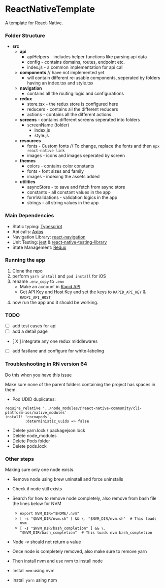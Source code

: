 # ReactNativeTemplate
A template for React-Native.
### Folder Structure

- **src**
    - **api**
        - apiHelpers - includes helper functions like parsing api data
        - config - contains domains, routes, endpoint etc.
        - index.js - a common implementation for api call
    - **components** // have not implemented yet
        - will contain different re-usable components, seperated by folders having an index.tsx and style.tsx
    - **navigation**
        - contains all the routing logic and configurations
    - **redux**
        - store.tsx - the redux store is configured here
        - reducers - contains all the different reducers
        - actions - contains all the different actions
    - **screens** - contains different screens seperated into folders
        - screenName (folder)
            - index.js
            - style.js
    - **resources**
        - fonts - Custom fonts // To change, replace the fonts and then `npx react-native link`
        - images - icons and images seperated by screen
    - **themes**
        - colors - contains color constants
        - fonts - font sizes and family
        - images - indexing the assets added
    - **utilities**
        - asyncStore - to save and fetch from async store
        - constants - all constant values in the app
        - formValidations - validation logics in the app
        - strings - all string values in the app
### Main Dependencies

- Static typing: [Typescript](https://reactnative.dev/docs/typescript)
- Api calls: [Axios](https://github.com/axios/axios)
- Navigation Library: [react-navigation](https://reactnavigation.org)
- Unit Testing: [jest](https://jestjs.io/docs/tutorial-react-native) & [react-native-testing-library](https://github.com/callstack/react-native-testing-library)
- State Management: [Redux](https://redux.js.org)

### Running the app

1. Clone the repo
2. perform `yarn install` and `pod install` for iOS
3. rename `.env_copy` to `.env`
    - Make an account in [Rapid API](https://rapidapi.com/apidojo/api/tasty/)
    - Get API Key and Host Key and set the keys to `RAPID_API_KEY` & `RADPI_API_HOST`
4. now run the app and it should be working.

### TODO

- [ ] add test cases for api
- [ ] add a detail page
- [ X ] integrate any one redux middlewares
- [ ] add fastlane and configure for white-labeling

### Troubleshooting in RN version 64

Do this when you have this [issue](https://github.com/react-native-community/upgrade-support/issues/138)

Make sure none of the parent folders containing the project has spaces in them.

- Pod UDID duplicates:
```
require_relative '../node_modules/@react-native-community/cli-platform-ios/native_modules'
install! 'cocoapods',
         :deterministic_uuids => false
```
- Delete yarn.lock / packagejson.lock
- Delete node_modules
- Delete Pods folder
- Delete pods.lock
### Other steps

Making sure only one node exists

- Remove node using brew uninstall and force uninstalls
- Check if node still exists
- Search for how to remove node completely, also remove from bash file the lines below for NVM
    - `export NVM_DIR="$HOME/.nvm"`
    - `[ -s "$NVM_DIR/nvm.sh" ] && \. "$NVM_DIR/nvm.sh"  # This loads nvm`
    - `[ -s "$NVM_DIR/bash_completion" ] && \. "$NVM_DIR/bash_completion"  # This loads nvm bash_completion`

- Node -v should not return a value
- Once node is completely removed, also make sure to remove yarn
- Then install nvm and use nvm to install node
- Install `nvm` using nvm
- Install `yarn` using npm
